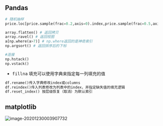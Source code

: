 ## Pandas

```python
# 随机抽样
price.loc[price.sample(frac=0.2,axis=0).index,price.sample(frac=0.5,axis=1).columns]=np.nan
```

```python
array.flatten() # 返回拷贝
array.ravel() # 返回视图
a[np.where(a>7)] # np.where返回的是神奇索引
np.argsort() # 返回排序后的下标

#连接
np.hstack()
np.vstack()
```

- <kbd>fillna</kbd> 填充可以使用字典来指定每一列填充的值

```python
df.rename()传入字典修改index或columns
df.reindex()传入列表修改为列表中的index，并指定缺失值的填充逻辑
df.reset_index() 按层级恢复（取消）为默认索引
```



## matplotlib 

![image-20201230003907732](C:\Users\SHUHAN\Desktop\testgit\pic\image-20201230003907732.png) 

